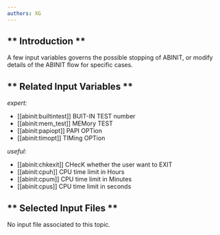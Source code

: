 ```yaml
---
authors: XG
---
```


## ** Introduction **

A few input variables governs the possible stopping of ABINIT, or modify
details of the ABINIT flow for specific cases.



## ** Related Input Variables **

*expert:*

- [[abinit:builtintest]]  BUIT-IN TEST number
- [[abinit:mem_test]]  MEMory TEST
- [[abinit:papiopt]]  PAPI OPTion
- [[abinit:timopt]]  TIMing OPTion
 
*useful:*

- [[abinit:chkexit]]  CHecK whether the user want to EXIT
- [[abinit:cpuh]]  CPU time limit in Hours
- [[abinit:cpum]]  CPU time limit in Minutes
- [[abinit:cpus]]  CPU time limit in seconds
 

## ** Selected Input Files **

No input file associated to this topic.

